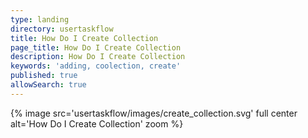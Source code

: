 ```yaml
---
type: landing
directory: usertaskflow
title: How Do I Create Collection
page_title: How Do I Create Collection
description: How Do I Create Collection
keywords: 'adding, coolection, create'
published: true
allowSearch: true
---
```

{% image src='usertaskflow/images/create_collection.svg' full center alt='How Do I Create Collection' zoom %} 
